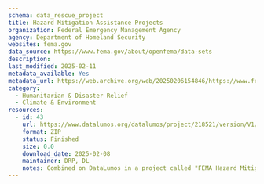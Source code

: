 ```yaml
---
schema: data_rescue_project 
title: Hazard Mitigation Assistance Projects
organization: Federal Emergency Management Agency
agency: Department of Homeland Security
websites: fema.gov
data_source: https://www.fema.gov/about/openfema/data-sets
description: 
last_modified: 2025-02-11
metadata_available: Yes
metadata_url: https://web.archive.org/web/20250206154846/https://www.fema.gov/openfema-data-page/hazard-mitigation-assistance-projects-v4
category:
  - Humanitarian & Disaster Relief 
  - Climate & Environment 
resources:
  - id: 43
    url: https://www.datalumos.org/datalumos/project/218521/version/V1/view
    format: ZIP
    status: Finished
    size: 0.0
    download_date: 2025-02-08
    maintainer: DRP, DL
    notes: Combined on DataLumos in a project called "FEMA Hazard Mitigation Assistance Data"
---
```

